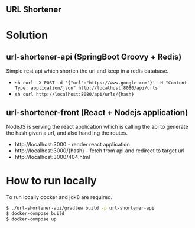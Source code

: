 ## URL Shortener

# Solution

## url-shortener-api  (SpringBoot Groovy + Redis)

Simple rest api which shorten the url and keep in a redis database.

* ```sh curl -X POST -d '{"url":"https://www.google.com"}' -H "Content-Type: application/json" http://localhost:8080/api/urls```
* ```sh curl http://localhost:8080/api/urls/{hash}```

## url-shortener-front (React + Nodejs application)

NodeJS is serving the react application which is calling the api to generate the hash given a url, and also handling the routes.

* http://localhost:3000 - render react application
* http://localhost:3000/{hash} - fetch from api and redirect to target url 
* http://localhost:3000/404.html


# How to run locally

To run locally docker and jdk8 are required.

```sh
$ ./url-shortener-api/gradlew build -p url-shortener-api
$ docker-compose build
$ docker-compose up
```
